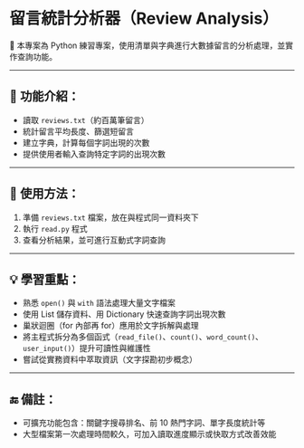 # 留言統計分析器（Review Analysis）

📌 本專案為 Python 練習專案，使用清單與字典進行大數據留言的分析處理，並實作查詢功能。

---

## 🔧 功能介紹：

- 讀取 `reviews.txt`（約百萬筆留言）
- 統計留言平均長度、篩選短留言
- 建立字典，計算每個字詞出現的次數
- 提供使用者輸入查詢特定字詞的出現次數

---

## 🧪 使用方法：

1. 準備 `reviews.txt` 檔案，放在與程式同一資料夾下
2. 執行 `read.py` 程式
3. 查看分析結果，並可進行互動式字詞查詢

---

## 💡 學習重點：

- 熟悉 `open()` 與 `with` 語法處理大量文字檔案
- 使用 List 儲存資料、用 Dictionary 快速查詢字詞出現次數
- 巢狀迴圈（for 內部再 for）應用於文字拆解與處理
- 將主程式拆分為多個函式（`read_file()`、`count()`、`word_count()`、`user_input()`）提升可讀性與維護性
- 嘗試從實務資料中萃取資訊（文字探勘初步概念）

---

## 🔚 備註：

- 可擴充功能包含：關鍵字搜尋排名、前 10 熱門字詞、單字長度統計等
- 大型檔案第一次處理時間較久，可加入讀取進度顯示或快取方式改善效能
